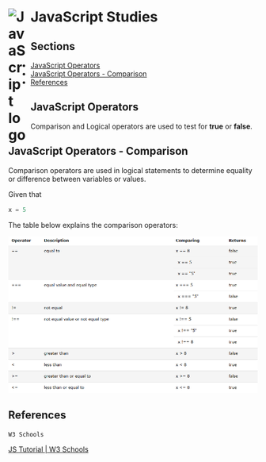 # JavaScript Studies <img align="left" alt="JavaScript logo" title="JavaScript" width="35px" src="https://cdn.jsdelivr.net/gh/devicons/devicon/icons/javascript/javascript-original.svg" style="padding-right:10px;" />

## Sections

* [JavaScript Operators](#javascript-operators)
* [JavaScript Operators - Comparison](#javascript-operators---comparison)
* [References](#references)

## JavaScript Operators

Comparison and Logical operators are used to test for **true** or **false**.

## JavaScript Operators - Comparison

Comparison operators are used in logical statements to determine equality or difference between variables or values.

Given that 
```javascript 
x = 5
```

The table below explains the comparison operators:

![JavaScript Operators Table](/img/JavaScript%20Operators%20Table.png)

## References 

`W3 Schools`

[JS Tutorial | W3 Schools](https://www.w3schools.com/js/default.asp)